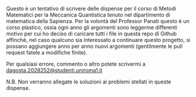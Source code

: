 Questo è un tentativo di scrivere delle dispense per il corso di Metodi Matematici per la Meccanica Quantistica tenuto nel dipartimento di matematica della Sapienza. Per la volontà del Professor Panati questo è un corso plastico, ossia ogni anno gli argomenti sono leggerme differenti motivo per cui ho deciso di caricare tutti i file in questa repo di Github affinchè, nel caso qualcuno sia interessato a continuare questo progetto, si possano aggiungere anno per anno nuovi argomenti (gentilmente le pull request fatele a modifiche finite). 

Per qualsiasi errore, commento o altro potete scrivermi a dagosta.2028252@studenti.uniroma1.it

N.B. Non verranno allegate le soluzioni ai problemi stellati in queste dispense.